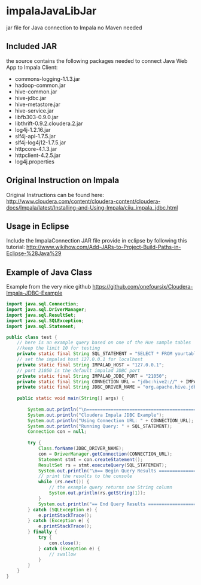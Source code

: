 impalaJavaLibJar
================

jar file for Java connection to Impala no Maven needed

## Included JAR

the source contains the following packages needed to connect Java Web App to Impala Client:

* commons-logging-1.1.3.jar
* hadoop-common.jar
* hive-common.jar
* hive-jdbc.jar
* hive-metastore.jar
* hive-service.jar
* libfb303-0.9.0.jar
* libthrift-0.9.2.cloudera.2.jar
* log4j-1.2.16.jar
* slf4j-api-1.7.5.jar
* slf4j-log4j12-1.7.5.jar
* httpcore-4.1.3.jar
* httpclient-4.2.5.jar
* log4j.properties

## Original Instruction on Impala

Original Instructions can be found here:
http://www.cloudera.com/content/cloudera-content/cloudera-docs/Impala/latest/Installing-and-Using-Impala/ciiu_impala_jdbc.html

## Usage in Eclipse
Include the ImpalaConnection JAR file provide in eclipse by following this tutorial:
http://www.wikihow.com/Add-JARs-to-Project-Build-Paths-in-Eclipse-%28Java%29

## Example of Java Class
Example from the very nice github https://github.com/onefoursix/Cloudera-Impala-JDBC-Example

```java
import java.sql.Connection;
import java.sql.DriverManager;
import java.sql.ResultSet;
import java.sql.SQLException;
import java.sql.Statement;

public class test {
	// here is an example query based on one of the Hue sample tables
	//keep the limit 10 for testing
	private static final String SQL_STATEMENT = "SELECT * FROM yourtable limit 10";
	// set the impalad host 127.0.0.1 for localhost
	private static final String IMPALAD_HOST = "127.0.0.1";
	// port 21050 is the default impalad JDBC port
	private static final String IMPALAD_JDBC_PORT = "21050";
	private static final String CONNECTION_URL = "jdbc:hive2://" + IMPALAD_HOST + ':' + IMPALAD_JDBC_PORT + "/;auth=noSasl";
	private static final String JDBC_DRIVER_NAME = "org.apache.hive.jdbc.HiveDriver";
	
	public static void main(String[] args) {
		
		System.out.println("\n=============================================");
		System.out.println("Cloudera Impala JDBC Example");
		System.out.println("Using Connection URL: " + CONNECTION_URL);
		System.out.println("Running Query: " + SQL_STATEMENT);
		Connection con = null;
		
		try {
			Class.forName(JDBC_DRIVER_NAME);
			con = DriverManager.getConnection(CONNECTION_URL);
			Statement stmt = con.createStatement();
			ResultSet rs = stmt.executeQuery(SQL_STATEMENT);
			System.out.println("\n== Begin Query Results ======================");
			// print the results to the console
			while (rs.next()) {
				// the example query returns one String column
				System.out.println(rs.getString(1));
			}
			System.out.println("== End Query Results =======================\n\n");
		} catch (SQLException e) {
			e.printStackTrace();
		} catch (Exception e) {
			e.printStackTrace();
		} finally {
			try {
				con.close();
			} catch (Exception e) {
				// swallow
			}
		}
	}
}
```
